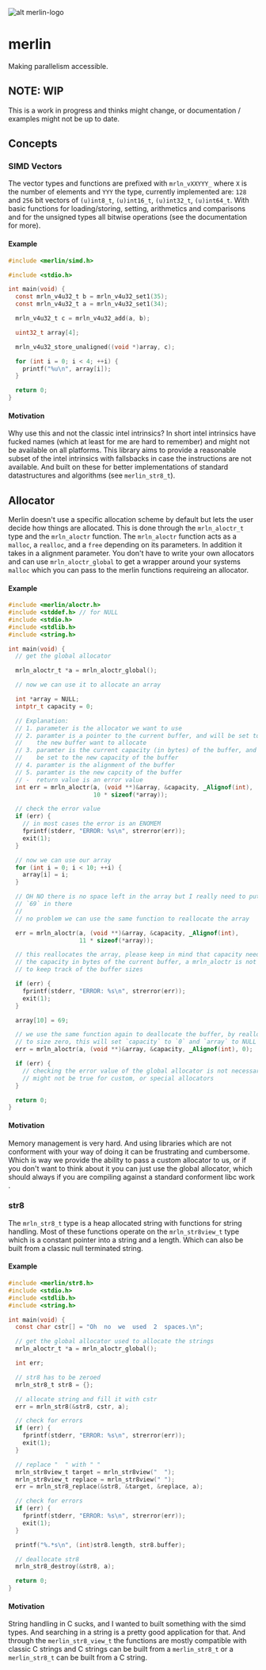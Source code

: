 ![alt merlin-logo](./merlin.png)
# merlin
Making parallelism accessible.

## NOTE: WIP
This is a work in progress and thinks might change, or documentation / examples
might not be up to date.

## Concepts
### SIMD Vectors
The vector types and functions are prefixed with `mrln_vXXYYY_` where `X` is
the number of elements and `YYY` the type, currently implemented are:  `128` and
`256` bit vectors of `(u)int8_t`, `(u)int16_t`, `(u)int32_t`, `(u)int64_t`. With
basic functions for loading/storing, setting, arithmetics and comparisons and for
the unsigned types all bitwise operations (see the documentation for more).

#### Example

``` c
#include <merlin/simd.h>

#include <stdio.h>

int main(void) {
  const mrln_v4u32_t b = mrln_v4u32_set1(35);
  const mrln_v4u32_t a = mrln_v4u32_set1(34);

  mrln_v4u32_t c = mrln_v4u32_add(a, b);

  uint32_t array[4];

  mrln_v4u32_store_unaligned((void *)array, c);

  for (int i = 0; i < 4; ++i) {
    printf("%u\n", array[i]);
  }

  return 0;
}
```

#### Motivation
Why use this and not the classic intel intrinsics? In short intel intrinsics
have fucked names (which at least for me are hard to remember) and might not be
available on all platforms. This library aims to provide a reasonable subset of
the intel intrinsics with fallsbacks in case the instructions are not available.
And built on these for better implementations of standard datastructures and
algorithms (see `merlin_str8_t`).

## Allocator
Merlin doesn't use a specific allocation scheme by default but lets the user
decide how things are allocated. This is done through the `mrln_aloctr_t` type
and the `mrln_aloctr` function. The `mrln_aloctr` function acts as a `malloc`,
a `realloc`, and a `free` depending on its parameters. In addition it takes in
a alignment parameter. You don't have to write your own allocators and can use
`mrln_aloctr_global` to get a wrapper around your systems `malloc` which you
can pass to the merlin functions requireing an allocator.

#### Example
```c
#include <merlin/aloctr.h>
#include <stddef.h> // for NULL
#include <stdio.h>
#include <stdlib.h>
#include <string.h>

int main(void) {
  // get the global allocator

  mrln_aloctr_t *a = mrln_aloctr_global();

  // now we can use it to allocate an array

  int *array = NULL;
  intptr_t capacity = 0;

  // Explanation:
  // 1. parameter is the allocator we want to use
  // 2. paramter is a pointer to the current buffer, and will be set to
  //    the new buffer want to allocate
  // 3. paramter is the current capacity (in bytes) of the buffer, and will
  //    be set to the new capacity of the buffer
  // 4. paramter is the alignment of the buffer
  // 5. paramter is the new capcity of the buffer
  // -  return value is an error value
  int err = mrln_aloctr(a, (void **)&array, &capacity, _Alignof(int),
                        10 * sizeof(*array));

  // check the error value
  if (err) {
    // in most cases the error is an ENOMEM
    fprintf(stderr, "ERROR: %s\n", strerror(err));
    exit(1);
  }

  // now we can use our array
  for (int i = 0; i < 10; ++i) {
    array[i] = i;
  }

  // OH NO there is no space left in the array but I really need to put this
  // `69` in there
  //
  // no problem we can use the same function to reallocate the array

  err = mrln_aloctr(a, (void **)&array, &capacity, _Alignof(int),
                    11 * sizeof(*array));

  // this reallocates the array, please keep in mind that capacity needs to be
  // the capacity in bytes of the current buffer, a mrln_aloctr is not required
  // to keep track of the buffer sizes

  if (err) {
    fprintf(stderr, "ERROR: %s\n", strerror(err));
    exit(1);
  }

  array[10] = 69;

  // we use the same function again to deallocate the buffer, by reallocating it
  // to size zero, this will set `capacity` to `0` and `array` to NULL
  err = mrln_aloctr(a, (void **)&array, &capacity, _Alignof(int), 0);

  if (err) {
    // checking the error value of the global allocator is not necessary, this
    // might not be true for custom, or special allocators
  }

  return 0;
}
```

#### Motivation
Memory management is very hard. And using libraries which are not conforment
with your way of doing it can be frustrating and cumbersome. Which is way we
provide the ability to pass a custom allocator to us, or if you don't want to
think about it you can just use the global allocator, which should always if
you are compiling against a standard conforment libc work .

### str8
The `mrln_str8_t` type is a heap allocated string with functions for string
handling. Most of these functions operate on the `mrln_str8view_t` type which
is a constant pointer into a string and a length. Which can also be built from
a classic null terminated string.

#### Example
```c
#include <merlin/str8.h>
#include <stdio.h>
#include <stdlib.h>
#include <string.h>

int main(void) {
  const char cstr[] = "Oh  no  we  used  2  spaces.\n";

  // get the global allocator used to allocate the strings
  mrln_aloctr_t *a = mrln_aloctr_global();

  int err;

  // str8 has to be zeroed
  mrln_str8_t str8 = {};

  // allocate string and fill it with cstr
  err = mrln_str8(&str8, cstr, a);

  // check for errors
  if (err) {
    fprintf(stderr, "ERROR: %s\n", strerror(err));
    exit(1);
  }

  // replace "  " with " "
  mrln_str8view_t target = mrln_str8view("  ");
  mrln_str8view_t replace = mrln_str8view(" ");
  err = mrln_str8_replace(&str8, &target, &replace, a);

  // check for errors
  if (err) {
    fprintf(stderr, "ERROR: %s\n", strerror(err));
    exit(1);
  }

  printf("%.*s\n", (int)str8.length, str8.buffer);

  // deallocate str8
  mrln_str8_destroy(&str8, a);

  return 0;
}
```

#### Motivation
String handling in C sucks, and I wanted to built something with the simd
types. And searching in a string is a pretty good application for that. And
through the `merlin_str8_view_t` the functions are mostly compatible with
classic C strings and C strings can be built from a `merlin_str8_t` or a
`merlin_str8_t` can be built from a C string.
